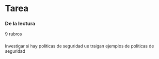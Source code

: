 # Tarea


### De la lectura
9 rubros 

### 
Investigar si hay politicas de seguridad ue traigan ejemplos de politicas de seguridad